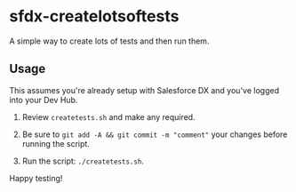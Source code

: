 # sfdx-createlotsoftests

A simple way to create lots of tests and then run them.

## Usage

This assumes you're already setup with Salesforce DX and you've logged into your Dev Hub.

1. Review `createtests.sh` and make any required.

2. Be sure to `git add -A && git commit -m "comment"` your changes before running the script.

3. Run the script: `./createtests.sh`.

Happy testing!